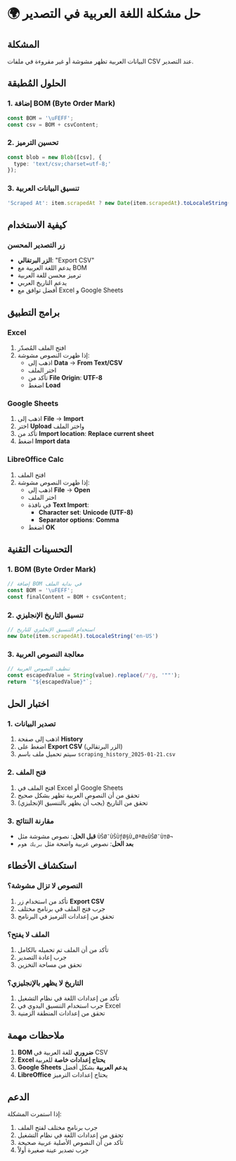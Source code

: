# 🌍 حل مشكلة اللغة العربية في التصدير

## المشكلة
البيانات العربية تظهر مشوشة أو غير مقروءة في ملفات CSV عند التصدير.

## الحلول المُطبقة

### 1. إضافة BOM (Byte Order Mark)
```typescript
const BOM = '\uFEFF';
const csv = BOM + csvContent;
```

### 2. تحسين الترميز
```typescript
const blob = new Blob([csv], { 
  type: 'text/csv;charset=utf-8;' 
});
```

### 3. تنسيق البيانات العربية
```typescript
'Scraped At': item.scrapedAt ? new Date(item.scrapedAt).toLocaleString('en-US') : 'N/A'
```

## كيفية الاستخدام

### زر التصدير المحسن
- **الزر البرتقالي**: "Export CSV"
- يدعم اللغة العربية مع BOM
- ترميز محسن للغة العربية
- يدعم التاريخ العربي
- أفضل توافق مع Excel و Google Sheets

## برامج التطبيق

### Excel
1. افتح الملف المُصدّر
2. إذا ظهرت النصوص مشوشة:
   - اذهب إلى **Data** → **From Text/CSV**
   - اختر الملف
   - تأكد من **File Origin**: **UTF-8**
   - اضغط **Load**

### Google Sheets
1. اذهب إلى **File** → **Import**
2. اختر **Upload** واختر الملف
3. تأكد من **Import location**: **Replace current sheet**
4. اضغط **Import data**

### LibreOffice Calc
1. افتح الملف
2. إذا ظهرت النصوص مشوشة:
   - اذهب إلى **File** → **Open**
   - اختر الملف
   - في نافذة **Text Import**:
     - **Character set**: **Unicode (UTF-8)**
     - **Separator options**: **Comma**
   - اضغط **OK**

## التحسينات التقنية

### 1. BOM (Byte Order Mark)
```typescript
// إضافة BOM في بداية الملف
const BOM = '\uFEFF';
const finalContent = BOM + csvContent;
```

### 2. تنسيق التاريخ الإنجليزي
```typescript
// استخدام التنسيق الإنجليزي للتاريخ
new Date(item.scrapedAt).toLocaleString('en-US')
```

### 3. معالجة النصوص العربية
```typescript
// تنظيف النصوص العربية
const escapedValue = String(value).replace(/"/g, '""');
return `"${escapedValue}"`;
```

## اختبار الحل

### 1. تصدير البيانات
1. اذهب إلى صفحة **History**
2. اضغط على **Export CSV** (الزر البرتقالي)
3. سيتم تحميل ملف باسم `scraping_history_2025-01-21.csv`

### 2. فتح الملف
1. افتح الملف في Excel أو Google Sheets
2. تحقق من أن النصوص العربية تظهر بشكل صحيح
3. تحقق من التاريخ (يجب أن يظهر بالتنسيق الإنجليزي)

### 3. مقارنة النتائج
- **قبل الحل**: نصوص مشوشة مثل `ÙŠØ¯ÙŠÙƒØ§Ù„ØªØ±ÙŠØ¯Ù†Ø¬`
- **بعد الحل**: نصوص عربية واضحة مثل `بريك هوم`

## استكشاف الأخطاء

### النصوص لا تزال مشوشة؟
1. تأكد من استخدام زر **Export CSV**
2. جرب فتح الملف في برنامج مختلف
3. تحقق من إعدادات الترميز في البرنامج

### الملف لا يفتح؟
1. تأكد من أن الملف تم تحميله بالكامل
2. جرب إعادة التصدير
3. تحقق من مساحة التخزين

### التاريخ لا يظهر بالإنجليزي؟
1. تأكد من إعدادات اللغة في نظام التشغيل
2. جرب استخدام التنسيق اليدوي في Excel
3. تحقق من إعدادات المنطقة الزمنية

## ملاحظات مهمة

1. **BOM ضروري** للغة العربية في CSV
2. **Excel يحتاج إعدادات خاصة** للعربية
3. **Google Sheets يدعم العربية** بشكل أفضل
4. **LibreOffice** يحتاج إعدادات الترميز

## الدعم

إذا استمرت المشكلة:
1. جرب برنامج مختلف لفتح الملف
2. تحقق من إعدادات اللغة في نظام التشغيل
3. تأكد من أن النصوص الأصلية عربية صحيحة
4. جرب تصدير عينة صغيرة أولاً 